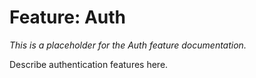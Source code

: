 # Feature: Auth

_This is a placeholder for the Auth feature documentation._

Describe authentication features here.
